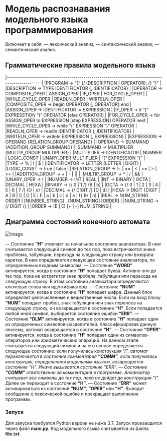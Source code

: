 # Модель распознавания модельного языка программирования

Включает в себя: 
— лексический анализ;
— синтаксический анализ;
— семантический анализ.

## Грамматические правила модельного языка

|-----------------------------------------------------------------------------------------------|
|PROGRAM → “{“ {/ (DESCRIPTION | OPERATOR); /} “}”                                              |
|DESCRIPTION → TYPE IDENTIFICATOR {, IDENTIFICATOR}                                             |
|OPERATOR → COMPOSITE_OPER | ASSIGN_OPER | IF_OPER | FOR_CYCLE_OPER |                           |
|WHILE_CYCLE_OPER | READLN_OPER | WRITELN_OPER                                                  |
|COMPOSITE_OPER → begin OPERATOR {; OPERATOR} end                                               |
|ASSIGN_OPER → IDENTIFICATOR := EXPRESSION                                                      |
|IF_OPER → if “(“ EXPRESSTION “)” OPERATOR [else OPERATOR]                                      |
|FOR_CYCLE_OPER → for ASSIGN_OPER to EXPRESSION [step EXPRESSION] OPERATOR next                 |
|WHILE_CYCLE_OPER → while “(“ EXPRESSION “)” OPERATOR                                           |
|READLN_OPER → readln IDENTIFICATOR {, IDENTIFICATOR}                                           |
|WRITELN_OPER → writeln EXPRESSION {, EXPRESSION}                                               |
|EXPRESSION → OPERAND {RELATION_GROUP OPERAND}                                                  |
|OPERAND → SUMMAND {ADDITION_GROUP SUMMAND}                                                     |
|SUMMAND → MULTIPLIER {MULTIP_GROUP MULTIPLIER}                                                 |
|MULTIPLIER → IDENTIFICATOR | NUMBER | LOGIC_CONST | UNARY_OPER MULTIPLIER | “(“ EXPRESSION “)” |                                                                      
|TYPE → % | ! | $                                                                               |
|IDENTIFICATOR → LETTER {LETTER | DIGIT}                                                        |
|LOGIC_CONST → true | false                                                                     |
|RELATION_GROUP → != | == | < | <= | > | >=                                                     |
|ADDITION_GROUP → + | - | ||                                                                    |
|MULTIP_GROUP → * | / | &&                                                                      |
|UNARY_OPER → !                                                                                 |
|NUMBER → INT | REAL                                                                            |
|INT → BINARY | OCTA | DECIMAL | HEXA                                                           |
|BINARY → {/ 0 | 1 /} (B | b)                                                                   |
|OCTA → {/ 0 | 1 | 2 | 3 | 4 | 5 | 6 | 7 /} (O | o)                                             |
|DECIMAL → {/ DIGIT /} [D | d]                                                                  |
|HEXA → DIGIT {DIGIT | A | B | C | D | E | F | a | b | c | d | e | f} (H | h)                   |
|REAL → NUM_STRING ORDER | [NUMBER_STRING] . [NUM_STRING] [ORDER]                               |
|NUM_STRING → {/ DIGIT /}                                                                       |
|ORDER → (E | E) [+ | -] NUM_STRING                                                             |

## Диаграмма состояний конечного автомата

![image](https://github.com/user-attachments/assets/9285563c-ba3e-4220-bf92-ec557524aba9)

— Состояние **“H”** отвечает за начальное состояние анализатора. В нем
считывается следующий символ до тех пор, пока встречаются знаки проблема,
табуляции, перехода на следующую строку или возврата каретки. В нем
определяется следующее состояние анализатора, по определенным входным
символам.
— Состояние **“WORD”** активируется, когда в состояние **“H”** попадает буква.
Активно оно до тех пор, пока не встретится знак пробела, табуляции или
перехода на следующую строку. В этом состоянии анализатора определяются
ключевые слова или идентификаторы.
— Состояние **“NUM”** активируется, когда в состояние **“H”** попадает цифра.
Данный блок определяет целочисленные и вещественные числа. Если на вход
блоку **“NUM”** попадает пробел, знак табуляции или знак переноса на следующую
строку, он возвращается в состояние **“H”**. Если попадается любой иной символ,
выбирается состояние ошибки **“ERR”**.
— Состояние **“DLM”** активируется, когда в состояние **“H”** попадает один из
определенных символов-разделителей. Классифицировав данную лексему,
автомат возвращается в состояние **“H”**.
— Состояние **“OPER”** активируется, когда в состояние **“H”** попадает один из
символов-операторов или арифметических операций. На данном этапе
считывается следующий символ и на его основе определяется следующее
состояние: если получилась конструкция “/*”, автомат переключается в
состояние комментария **“COMM”**, если получилась конструкция, определенная
модельным языком, возвращается состояние “H”. Иначе вызывается состояние
“ERR”.
— Состояние **“COMM”** ответственно за комментарий в программе.
Анализатор считывает все символы до тех пор, пока не дойдет до конструкции
“*/”. Далее он переходит в состояние **“H”**.
— Состояние **“ERR”** может активироваться из состояний **“NUM”**, **“OPER”**
или **“H”**. Выводит сообщение о лексической ошибке и прекращает выполнение
программы.


### Запуск

Для запуска требуется Python версии не ниже 3.7.
Запуск производится через файл **main.py**.
Код модельного языка считывается из файла **file.txt**.
